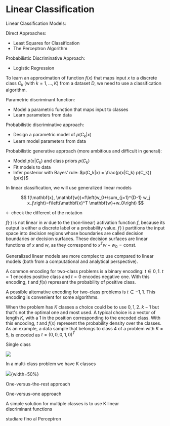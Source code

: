 # Linear Classification


Linear Classification Models:

Direct Approaches:

-   Least Squares for Classification
-   The Perceptron Algorithm

Probabilistic Discriminative Approach:

-   Logistic Regression


To learn an approximation of function $f(x)$ that maps input $x$ to a discrete class $C_k$ (with $k = 1, ..., K$) from a dataset $D$, we need to use a classification algorithm. 

Parametric discriminant function:

-   Model a parametric function that maps input to classes
-   Learn parameters from data

Probabilistic discriminative approach:

-   Design a parametric model of $p(C_k|x)$
-   Learn model parameters from data

Probabilistic generative approach (more ambitious and difficult in general):

-   Model $p(x|C_k)$ and class priors $p(C_k)$
-   Fit models to data
-   Infer posterior with Bayes’ rule: $p(C_k|x) = \frac{p(x|C_k) p(C_k)}{p(x)}$



In linear classification, we will use generalized linear models

$$
f(\mathbf{x}, \mathbf{w})=f\left(w_0+\sum_{j=1}^{D-1} w_j x_j\right)=f\left(\mathbf{x}^T \mathbf{w}+w_0\right)
$$

<- check the different of the notation

$f(\cdot)$ is not linear in $w$ due to the (non-linear) activation function $f$, because its output is either a discrete label or a probability value. $f(\cdot)$ partitions the input space into decision regions whose boundaries are called decision boundaries or decision surfaces. These decision surfaces are linear functions of $x$ and $w$, as they correspond to $x^T w + w_0 = \text{const}$.

Generalized linear models are more complex to use compared to linear models (both from a computational and analytical perspective).





A common encoding for two-class problems is a binary encoding: $t \in {0,1}$. $t=1$ encodes positive class and $t=0$ encodes negative one. With this encoding, $t$ and $f(x)$ represent the probability of positive class.

A possible alternative encoding for two-class problems is $t \in {-1,1}$. This encoding is convenient for some algorithms.

When the problem has $K$ classes a choice could be to use $0,1,2 .. k-1$ but that's not the optimal one and most used. A typical choice is a vector of length $K$, with a 1 in the position corresponding to the encoded class. With this encoding, $t$ and $f(x)$ represent the probability density over the classes. As an example, a data sample that belongs to class 4 of a problem with $K=5$, is encoded as $t=(0,0,0,1,0)^T$


Single class 


![](c1dd425f6c0177293c4650994562ed93.png)

In a multi-class problem we have K classes

![](51ab2eda2b9338cc3c7fda0d3b27bd71.png){width=50%}

One-versus-the-rest approach 

One-versus-one approach


A simple solution for multiple classes is to use K linear  
discriminant functions


studiare fino al Perceptron 

